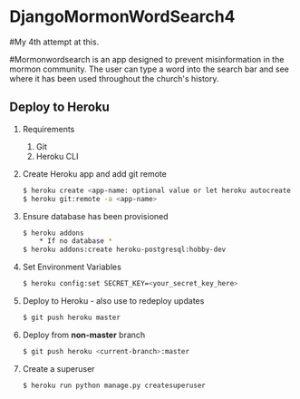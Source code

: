 # DjangoMormonWordSearch4

#My 4th attempt at this.

#Mormonwordsearch is an app designed to prevent misinformation in the mormon community. The user can type a word into the search bar and see where it has been used throughout the church's history.


## Deploy to Heroku
1. Requirements
    1. Git
    1. Heroku CLI

1. Create Heroku app and add git remote
    ```bash
    $ heroku create <app-name: optional value or let heroku autocreate app name>
    $ heroku git:remote -a <app-name>
    ```

1. Ensure database has been provisioned
    ```bash
    $ heroku addons
        * If no database *
    $ heroku addons:create heroku-postgresql:hobby-dev
    ```

1. Set Environment Variables
    ```bash
    $ heroku config:set SECRET_KEY=<your_secret_key_here>
    ```

1. Deploy to Heroku - also use to redeploy updates
    ```bash
    $ git push heroku master
    ```

1. Deploy from **non-master** branch
    ```bash
    $ git push heroku <current-branch>:master
    ```

1. Create a superuser
    ```bash
    $ heroku run python manage.py createsuperuser
    ```